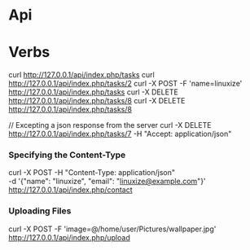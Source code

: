 # Api

# Verbs
curl http://127.0.0.1/api/index.php/tasks
curl http://127.0.0.1/api/index.php/tasks/2
curl -X POST -F 'name=linuxize' http://127.0.0.1/api/index.php/tasks
curl -X DELETE http://127.0.0.1/api/index.php/tasks/8
curl -X DELETE http://127.0.0.1/api/index.php/tasks/8

// Excepting a json response from the server
curl -X DELETE http://127.0.0.1/api/index.php/tasks/7 -H "Accept: application/json"


### Specifying the Content-Type
curl -X POST -H "Content-Type: application/json" \
    -d '{"name": "linuxize", "email": "linuxize@example.com"}' \
    http://127.0.0.1/api/index.php/contact

### Uploading Files
curl -X POST -F 'image=@/home/user/Pictures/wallpaper.jpg' http://127.0.0.1/api/index.php/upload